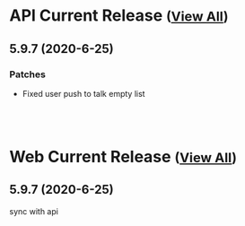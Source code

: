 
# API Current Release <small>([View All](/API.md))</small>
## 5.9.7 (2020-6-25)
### Patches 

- Fixed user push to talk empty list

<br><br>
# Web Current Release <small>([View All](/Web.md))</small>
## 5.9.7 (2020-6-25)
sync with api

  